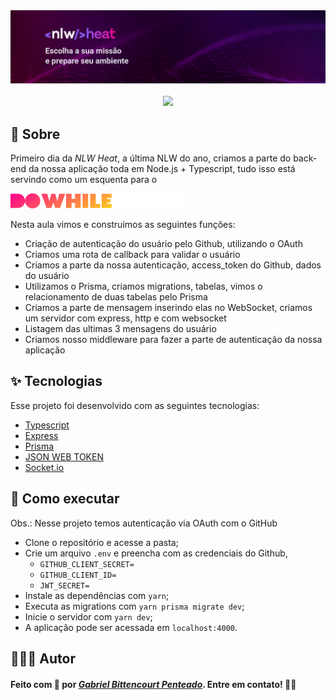 <div align="center">
  <img src=".github/nlwheat.png" />
  <br />
  <br />
  <img src="https://s3.us-west-2.amazonaws.com/secure.notion-static.com/ad056502-a320-445d-a041-586df6d66d07/node.png?X-Amz-Algorithm=AWS4-HMAC-SHA256&X-Amz-Credential=AKIAT73L2G45O3KS52Y5%2F20211020%2Fus-west-2%2Fs3%2Faws4_request&X-Amz-Date=20211020T141200Z&X-Amz-Expires=86400&X-Amz-Signature=b82ee0dfe8960391622caed97ac543dd2cb5ff6984a5471ec27511b9c073ad1a&X-Amz-SignedHeaders=host&response-content-disposition=filename%20%3D%22node.png%22" width=150 />
</div>

## 📝 Sobre
Primeiro dia da *NLW Heat*, a última NLW do ano, criamos a parte do back-end da nossa aplicação toda em Node.js + Typescript, tudo isso está servindo como um esquenta para o

![DoWhile](.github/Logo%20DoWhile%20-%202021.png)

Nesta aula vimos e construimos as seguintes funções:
- Criação de autenticação do usuário pelo Github, utilizando o OAuth
- Criamos uma rota de callback para validar o usuário
- Criamos a parte da nossa autenticação, access_token do Github, dados do usuário
- Utilizamos o Prisma, criamos migrations, tabelas, vimos o relacionamento de duas tabelas pelo Prisma
- Criamos a parte de mensagem inserindo elas no WebSocket, criamos um servidor com express, http e com websocket
- Listagem das ultimas 3 mensagens do usuário
- Criamos nosso middleware para fazer a parte de autenticação da nossa aplicação

## ✨ Tecnologias
Esse projeto foi desenvolvido com as seguintes tecnologias:
  - [Typescript](https://www.typescriptlang.org/)
  - [Express](https://expressjs.com/pt-br/)
  - [Prisma](https://www.prisma.io/)
  - [JSON WEB TOKEN](https://jwt.io/)
  - [Socket.io](https://socket.io/)

## 🚀 Como executar
Obs.: Nesse projeto temos autenticação via OAuth com o GitHub

  - Clone o repositório e acesse a pasta;
  - Crie um arquivo `.env` e preencha com as credenciais do Github,
    - `GITHUB_CLIENT_SECRET=`
    - `GITHUB_CLIENT_ID=`
    - `JWT_SECRET=`
  - Instale as dependências com `yarn`;
  - Executa as migrations com `yarn prisma migrate dev`;
  - Inicie o servidor com `yarn dev`;
  - A aplicação pode ser acessada em `localhost:4000`.

## 👨🏽‍💻 Autor
#### Feito com 🤎 por *[Gabriel Bittencourt Penteado](https://www.linkedin.com/in/gabriel-bittencourt-penteado/)*. Entre em contato! 👋🏽